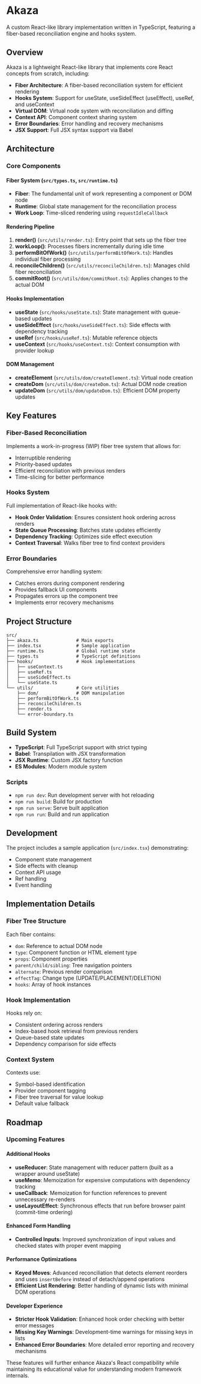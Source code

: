 # Akaza

A custom React-like library implementation written in TypeScript, featuring a fiber-based reconciliation engine and hooks system.

## Overview

Akaza is a lightweight React-like library that implements core React concepts from scratch, including:

- **Fiber Architecture**: A fiber-based reconciliation system for efficient rendering
- **Hooks System**: Support for useState, useSideEffect (useEffect), useRef, and useContext
- **Virtual DOM**: Virtual node system with reconciliation and diffing
- **Context API**: Component context sharing system
- **Error Boundaries**: Error handling and recovery mechanisms
- **JSX Support**: Full JSX syntax support via Babel

## Architecture

### Core Components

#### Fiber System (`src/types.ts`, `src/runtime.ts`)
- **Fiber**: The fundamental unit of work representing a component or DOM node
- **Runtime**: Global state management for the reconciliation process
- **Work Loop**: Time-sliced rendering using `requestIdleCallback`

#### Rendering Pipeline
1. **render()** (`src/utils/render.ts`): Entry point that sets up the fiber tree
2. **workLoop()**: Processes fibers incrementally during idle time
3. **performBitOfWork()** (`src/utils/performBitOfWork.ts`): Handles individual fiber processing
4. **reconcileChildren()** (`src/utils/reconcileChildren.ts`): Manages child fiber reconciliation
5. **commitRoot()** (`src/utils/dom/commitRoot.ts`): Applies changes to the actual DOM

#### Hooks Implementation
- **useState** (`src/hooks/useState.ts`): State management with queue-based updates
- **useSideEffect** (`src/hooks/useSideEffect.ts`): Side effects with dependency tracking
- **useRef** (`src/hooks/useRef.ts`): Mutable reference objects
- **useContext** (`src/hooks/useContext.ts`): Context consumption with provider lookup

#### DOM Management
- **createElement** (`src/utils/dom/createElement.ts`): Virtual node creation
- **createDom** (`src/utils/dom/createDom.ts`): Actual DOM node creation
- **updateDom** (`src/utils/dom/updateDom.ts`): Efficient DOM property updates

## Key Features

### Fiber-Based Reconciliation
Implements a work-in-progress (WIP) fiber tree system that allows for:
- Interruptible rendering
- Priority-based updates  
- Efficient reconciliation with previous renders
- Time-slicing for better performance

### Hooks System
Full implementation of React-like hooks with:
- **Hook Order Validation**: Ensures consistent hook ordering across renders
- **State Queue Processing**: Batches state updates efficiently
- **Dependency Tracking**: Optimizes side effect execution
- **Context Traversal**: Walks fiber tree to find context providers

### Error Boundaries
Comprehensive error handling system:
- Catches errors during component rendering
- Provides fallback UI components
- Propagates errors up the component tree
- Implements error recovery mechanisms

## Project Structure

```
src/
├── akaza.ts              # Main exports
├── index.tsx             # Sample application
├── runtime.ts            # Global runtime state
├── types.ts              # TypeScript definitions
├── hooks/                # Hook implementations
│   ├── useContext.ts
│   ├── useRef.ts
│   ├── useSideEffect.ts
│   └── useState.ts
└── utils/                # Core utilities
    ├── dom/              # DOM manipulation
    ├── performBitOfWork.ts
    ├── reconcileChildren.ts
    ├── render.ts
    └── error-boundary.ts
```

## Build System

- **TypeScript**: Full TypeScript support with strict typing
- **Babel**: Transpilation with JSX transformation
- **JSX Runtime**: Custom JSX factory function
- **ES Modules**: Modern module system

### Scripts
- `npm run dev`: Run development server with hot reloading
- `npm run build`: Build for production
- `npm run serve`: Serve built application
- `npm run run`: Build and run application

## Development

The project includes a sample application (`src/index.tsx`) demonstrating:
- Component state management
- Side effects with cleanup
- Context API usage  
- Ref handling
- Event handling

## Implementation Details

### Fiber Tree Structure
Each fiber contains:
- `dom`: Reference to actual DOM node
- `type`: Component function or HTML element type
- `props`: Component properties
- `parent/child/sibling`: Tree navigation pointers
- `alternate`: Previous render comparison
- `effectTag`: Change type (UPDATE/PLACEMENT/DELETION)
- `hooks`: Array of hook instances

### Hook Implementation
Hooks rely on:
- Consistent ordering across renders
- Index-based hook retrieval from previous renders
- Queue-based state updates
- Dependency comparison for side effects

### Context System
Contexts use:
- Symbol-based identification
- Provider component tagging
- Fiber tree traversal for value lookup
- Default value fallback

## Roadmap

### Upcoming Features

#### Additional Hooks
- **useReducer**: State management with reducer pattern (built as a wrapper around useState)
- **useMemo**: Memoization for expensive computations with dependency tracking
- **useCallback**: Memoization for function references to prevent unnecessary re-renders
- **useLayoutEffect**: Synchronous effects that run before browser paint (commit-time ordering)

#### Enhanced Form Handling
- **Controlled Inputs**: Improved synchronization of input values and checked states with proper event mapping

#### Performance Optimizations
- **Keyed Moves**: Advanced reconciliation that detects element reorders and uses `insertBefore` instead of detach/append operations
- **Efficient List Rendering**: Better handling of dynamic lists with minimal DOM operations

#### Developer Experience
- **Stricter Hook Validation**: Enhanced hook order checking with better error messages
- **Missing Key Warnings**: Development-time warnings for missing keys in lists
- **Enhanced Error Boundaries**: More detailed error reporting and recovery mechanisms

These features will further enhance Akaza's React compatibility while maintaining its educational value for understanding modern framework internals.
